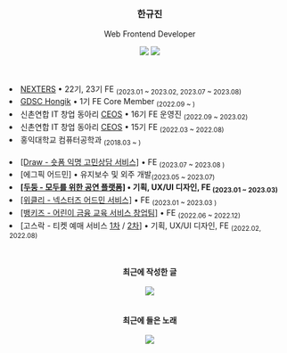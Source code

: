 <div align="center">
  
  <h3>한규진</h3>
  <p>Web Frontend Developer</p>
  <a href="https://9yujin.tistory.com" target="_blank"><img src="https://img.shields.io/badge/Devlog-4593fc?style=square&logo=GitHubSponsors&logoColor=white"/></a>
  <a href="https://9yujin.notion.site/95412db448374948b2c168135a26b719"><img src="https://img.shields.io/badge/Resume-eaeaea.svg?style=square&logo=notion&logoColor=white"/></a>
  
</div>
<br/>
<h2></h2>
<li><a href="https://github.com/Nexters">NEXTERS</a> • 22기, 23기 FE <sub>(2023.01 ~ 2023.02, 2023.07 ~ 2023.08)</sub></li>
<li><a href="https://github.com/GDSC-Hongik">GDSC Hongik</a> • 1기 FE Core Member <sub>(2022.09 ~ )</sub></li>
<li>신촌연합 IT 창업 동아리 <a href="https://github.com/CEOS-Developers">CEOS</a> • 16기 FE 운영진 <sub>(2022.09 ~ 2023.02)</sub></li>
<li>신촌연합 IT 창업 동아리 <a href="https://github.com/9yujin/CEOS-FE-15th">CEOS</a> • 15기 FE <sub>(2022.03 ~ 2022.08)</sub></li>
<li> 홍익대학교 컴퓨터공학과 <sub>(2018.03 ~ )</sub></li>
<br>
<li><a href="https://github.com/Nexters/draw-frontend">[Draw - 숏폼 익명 고민상담 서비스]</a> • FE <sub>(2023.07 ~ 2023.08 )</sub></li>
<li>[에그픽 어드민] • 유지보수 및 외주 개발<sub>(2023.05 ~ 2023.07)</sub></li>
<li><b><a href="https://github.com/Gosrock/DuDoong-Front">[두둥 - 모두를 위한 공연 플랫폼]</a> • 기획, UX/UI 디자인, FE <sub>(2023.01 ~ 2023.03)</sub></b></li>
<li><a href="https://github.com/Nexters/nexters-admin-client">[위클리 - 넥스터즈 어드민 서비스]</a> • FE <sub>(2023.01 ~ 2023.03 )</sub></li>
<li><a href="https://github.com/bankidz/bankidz-client"> [뱅키즈 - 어린이 금융 교육 서비스 창업팀]</a> • FE <sub>(2022.06 ~ 2022.12)</sub></li>
<li> [고스락 -  티켓 예매 서비스 <a href="https://github.com/Gosrock/Ticket-Front-21th">1차</a> / <a href="https://github.com/Gosrock/Ticket-Front-22th">2차</a>] • 기획, UX/UI 디자인, FE <sub> (2022.02, 2022.08)</sub></li>





<h2></h2>

<br>
<div align="center">
  <div><b>최근에 작성한 글</b></div>
  <br>
  <a href="https://9yujin.tistory.com/115"><img src="https://github-readme-tistory-card.vercel.app/api?name=9yujin&postId=115"/></a>
</div>
<br><br>
<div align="center">
  <div><b>최근에 들은 노래</b></div>
  <br>
  <img src="https://spotify-recently-played-readme.vercel.app/api?user=315xtgjiql2xrqlm4unjvtaxj5cm&width=450&count=3" />
</div>
